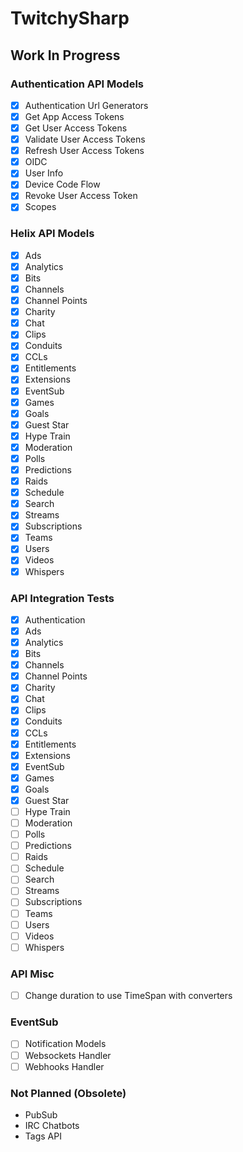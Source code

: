 # TwitchySharp

## Work In Progress

### Authentication API Models
- [X] Authentication Url Generators
- [X] Get App Access Tokens
- [X] Get User Access Tokens
- [X] Validate User Access Tokens
- [X] Refresh User Access Tokens
- [X] OIDC
- [X] User Info
- [X] Device Code Flow
- [X] Revoke User Access Token
- [X] Scopes

### Helix API Models
- [X] Ads
- [X] Analytics
- [X] Bits
- [X] Channels
- [X] Channel Points
- [X] Charity
- [X] Chat
- [X] Clips
- [X] Conduits
- [X] CCLs
- [X] Entitlements
- [X] Extensions
- [X] EventSub
- [X] Games
- [X] Goals
- [X] Guest Star
- [X] Hype Train
- [X] Moderation
- [X] Polls
- [X] Predictions
- [X] Raids
- [X] Schedule
- [X] Search
- [X] Streams
- [X] Subscriptions
- [X] Teams
- [X] Users
- [X] Videos
- [X] Whispers

### API Integration Tests
- [X] Authentication
- [X] Ads
- [X] Analytics
- [X] Bits
- [X] Channels
- [X] Channel Points
- [X] Charity
- [X] Chat
- [X] Clips
- [X] Conduits
- [X] CCLs
- [X] Entitlements
- [X] Extensions
- [X] EventSub
- [X] Games
- [X] Goals
- [X] Guest Star
- [ ] Hype Train
- [ ] Moderation
- [ ] Polls
- [ ] Predictions
- [ ] Raids
- [ ] Schedule
- [ ] Search
- [ ] Streams
- [ ] Subscriptions
- [ ] Teams
- [ ] Users
- [ ] Videos
- [ ] Whispers

### API Misc
- [ ] Change duration to use TimeSpan with converters

### EventSub
- [ ] Notification Models
- [ ] Websockets Handler
- [ ] Webhooks Handler

### Not Planned (Obsolete)
- PubSub
- IRC Chatbots
- Tags API